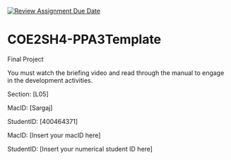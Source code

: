 [![Review Assignment Due Date](https://classroom.github.com/assets/deadline-readme-button-24ddc0f5d75046c5622901739e7c5dd533143b0c8e959d652212380cedb1ea36.svg)](https://classroom.github.com/a/gUachAgg)
# COE2SH4-PPA3Template
Final Project

You must watch the briefing video and read through the manual to engage in the development activities.


Section: [L05]

MacID: [Sargaj]

StudentID: [400464371]

MacID: [Insert your macID here]

StudentID: [Insert your numerical student ID here]
